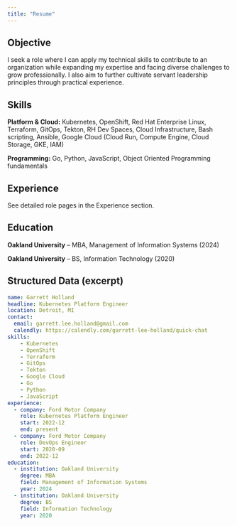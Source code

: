 ```yaml
---
title: "Resume"
---
```


## Objective

I seek a role where I can apply my technical skills to contribute to an organization while expanding my expertise and facing diverse challenges to grow professionally. I also aim to further cultivate servant leadership principles through practical experience.

## Skills

**Platform & Cloud:** Kubernetes, OpenShift, Red Hat Enterprise Linux, Terraform, GitOps, Tekton, RH Dev Spaces, Cloud Infrastructure, Bash scripting, Ansible, Google Cloud (Cloud Run, Compute Engine, Cloud Storage, GKE, IAM)

**Programming:** Go, Python, JavaScript, Object Oriented Programming fundamentals

## Experience

See detailed role pages in the Experience section.

## Education

**Oakland University** – MBA, Management of Information Systems (2024)

**Oakland University** – BS, Information Technology (2020)

## Structured Data (excerpt)

```yaml
name: Garrett Holland
headline: Kubernetes Platform Engineer
location: Detroit, MI
contact:
  email: garrett.lee.holland@gmail.com
  calendly: https://calendly.com/garrett-lee-holland/quick-chat
skills:
    - Kubernetes
    - OpenShift
    - Terraform
    - GitOps
    - Tekton
    - Google Cloud
    - Go
    - Python
    - JavaScript
experience:
  - company: Ford Motor Company
    role: Kubernetes Platform Engineer
    start: 2022-12
    end: present
  - company: Ford Motor Company
    role: DevOps Engineer
    start: 2020-09
    end: 2022-12
education:
  - institution: Oakland University
    degree: MBA
    field: Management of Information Systems
    year: 2024
  - institution: Oakland University
    degree: BS
    field: Information Technology
    year: 2020
```

